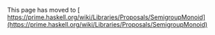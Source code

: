 
This page has moved to 
[ https://prime.haskell.org/wiki/Libraries/Proposals/SemigroupMonoid](https://prime.haskell.org/wiki/Libraries/Proposals/SemigroupMonoid)


